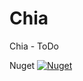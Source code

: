 # Chia

Chia - ToDo

Nuget
[![Nuget](https://img.shields.io/nuget/v/Chia.svg?colorB=green)](https://www.nuget.org/packages/Chia/)

